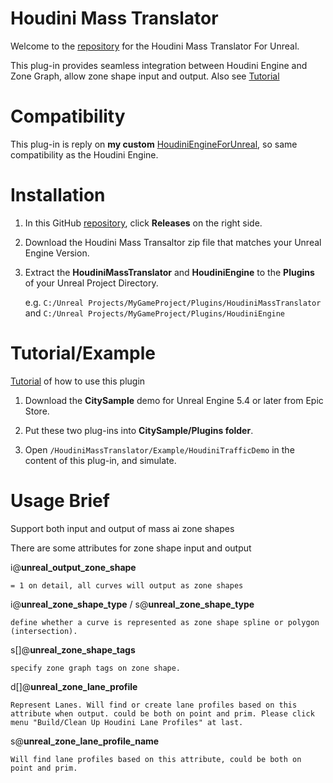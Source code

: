 # Houdini Mass Translator

Welcome to the [repository](https://github.com/AdrianPanGithub/HoudiniMassTranslator) for the Houdini Mass Translator For Unreal.

This plug-in provides seamless integration between Houdini Engine and Zone Graph, allow zone shape input and output.
Also see [Tutorial](https://youtu.be/HAM8_OP_Fyc?si=K_1HXkTBwF1rLYVB)

# Compatibility

This plug-in is reply on **my custom** [HoudiniEngineForUnreal](https://github.com/AdrianPanGithub/HoudiniEngineForUnreal), so same compatibility as the Houdini Engine.

# Installation
01. In this GitHub [repository](https://github.com/AdrianPanGithub/HoudiniMassTranslator), click **Releases** on the right side. 
02. Download the Houdini Mass Transaltor zip file that matches your Unreal Engine Version.  
03. Extract the **HoudiniMassTranslator** and **HoudiniEngine** to the **Plugins** of your Unreal Project Directory.

    e.g. `C:/Unreal Projects/MyGameProject/Plugins/HoudiniMassTranslator` and `C:/Unreal Projects/MyGameProject/Plugins/HoudiniEngine`

# Tutorial/Example
[Tutorial](https://youtu.be/HAM8_OP_Fyc?si=K_1HXkTBwF1rLYVB) of how to use this plugin
01. Download the **CitySample** demo for Unreal Engine 5.4 or later from Epic Store.
02. Put these two plug-ins into **CitySample/Plugins folder**.

03. Open `/HoudiniMassTranslator/Example/HoudiniTrafficDemo` in the content of this plug-in, and simulate.

# Usage Brief

Support both input and output of mass ai zone shapes

There are some attributes for zone shape input and output

i@**unreal_output_zone_shape**

    = 1 on detail, all curves will output as zone shapes
i@**unreal_zone_shape_type** / s@**unreal_zone_shape_type**

    define whether a curve is represented as zone shape spline or polygon (intersection).
s[]@**unreal_zone_shape_tags**

    specify zone graph tags on zone shape.
d[]@**unreal_zone_lane_profile**

    Represent Lanes. Will find or create lane profiles based on this attribute when output. could be both on point and prim. Please click menu "Build/Clean Up Houdini Lane Profiles" at last.
s@**unreal_zone_lane_profile_name**

    Will find lane profiles based on this attribute, could be both on point and prim.